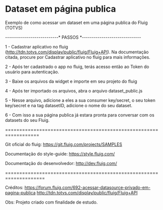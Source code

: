 # Dataset em página publica
Exemplo de como acessar um dataset em uma página publica do Fluig (TOTVS)

---------------------------* PASSOS *------------------------------

1 - Cadastrar aplicativo no fluig 
  (http://tdn.totvs.com/display/public/fluig/Fluig+API).
  Na documentação citada, procure por Cadastrar aplicativo no fluig para mais informações. 
  
2 - Após ter cadastrado o app no fluig, terás acesso então ao Token do usuário para autenticação.

3 - Baixe os arquivos da widget e importe em seu projeto do fluig

4 - Após ter importado os arquivos, abra o arquivo dataset_public.js

5 - Nesse arquivo, adicione a eles a sua consumer key/secret, o seu token key/secret e na tag datasetID, adicione o nome do seu dataset.

6 - Com isso a sua página publica já estara pronta para conversar com os datasets do seu Fluig. 

==================================================================

Git oficial do fluig: https://git.fluig.com/projects/SAMPLES

Documentação do style-guide: https://style.fluig.com/

Documentação do desenvolvedor: http://dev.fluig.com/

====================================================================

Créditos: https://forum.fluig.com/692-acessar-datasource-privado-em-pagina-publica
http://tdn.totvs.com/display/public/fluig/Fluig+API


Obs: Projeto criado com finalidade de estudo.



